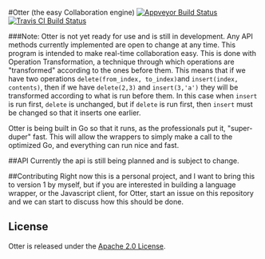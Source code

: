 #Otter (the easy Collaboration engine)
[![Appveyor Build Status](https://ci.appveyor.com/api/projects/status/dt7in40jvcl28950/branch/master?svg=true)](https://ci.appveyor.com/project/TheAustinSeven/otter/branch/master)
[![Travis CI Build Status](https://travis-ci.org/TheAustinSeven/otter.svg?branch=master)](https://travis-ci.org/TheAustinSeven/otter)

###Note: Otter is not yet ready for use and is still in development. Any API methods currently implemented are open to change at any time.
This program is intended to make real-time collaboration easy. This is done with Operation Transformation, a technique through which operations are "transformed" according to the ones before them. This means that if we have two operations `delete(from_index, to_index)`and `insert(index, contents)`, then if we have `delete(2,3)` and `insert(3,'a')` they will be transformed according to what is run before them. In this case when `insert` is run first, `delete` is unchanged, but if `delete` is run first, then `insert` must be changed so that it inserts one earlier.

Otter is being built in Go so that it runs, as the professionals put it, "super-duper" fast. This will allow the wrappers to simply make a call to the optimized Go, and everything can run nice and fast.

##API
Currently the api is still being planned and is subject to change.

##Contributing
Right now this is a personal project, and I want to bring this to version 1 by myself, but if you are interested in building a language wrapper, or the Javascript client, for Otter, start an issue on this repository and we can start to discuss how this should be done.

## License
Otter is released under the [Apache 2.0 License](http://opensource.org/licenses/Apache-2.0).

